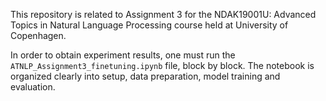 This repository is related to Assignment 3 for the NDAK19001U: Advanced Topics in Natural Language Processing course held at University of Copenhagen.


In order to obtain experiment results, one must run the `ATNLP_Assignment3_finetuning.ipynb` file, block by block.
The notebook is organized clearly into setup, data preparation, model training and evaluation.
